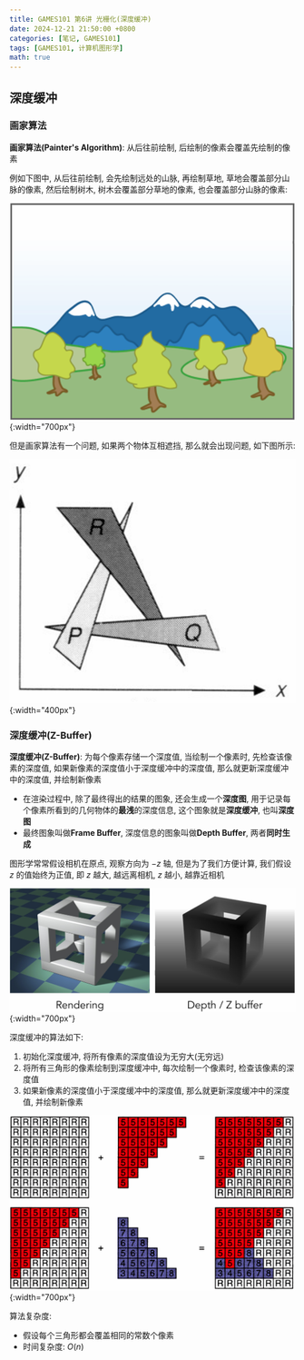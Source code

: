 ```yaml
---
title: GAMES101 第6讲 光栅化(深度缓冲)
date: 2024-12-21 21:50:00 +0800
categories: [笔记, GAMES101]
tags: [GAMES101, 计算机图形学]
math: true
---
```


## 深度缓冲

### 画家算法

**画家算法(Painter's Algorithm)**: 从后往前绘制, 后绘制的像素会覆盖先绘制的像素

例如下图中, 从后往前绘制, 会先绘制远处的山脉, 再绘制草地, 草地会覆盖部分山脉的像素, 然后绘制树木, 树木会覆盖部分草地的像素, 也会覆盖部分山脉的像素:

![画家算法](/assets/posts/GAMES101-Lecture06/23.png){:width="700px"}

但是画家算法有一个问题, 如果两个物体互相遮挡, 那么就会出现问题, 如下图所示:

![画家算法问题](/assets/posts/GAMES101-Lecture06/24.png){:width="400px"}

### 深度缓冲(Z-Buffer)

**深度缓冲(Z-Buffer)**: 为每个像素存储一个深度值, 当绘制一个像素时, 先检查该像素的深度值, 如果新像素的深度值小于深度缓冲中的深度值, 那么就更新深度缓冲中的深度值, 并绘制新像素
- 在渲染过程中, 除了最终得出的结果的图象, 还会生成一个**深度图**, 用于记录每个像素所看到的几何物体的**最浅**的深度信息, 这个图象就是**深度缓冲**, 也叫**深度图**
- 最终图象叫做**Frame Buffer**, 深度信息的图象叫做**Depth Buffer**, 两者**同时生成**

图形学常常假设相机在原点, 观察方向为 $-z$ 轴, 但是为了我们方便计算, 我们假设 $z$ 的值始终为正值, 即 $z$ 越大, 越远离相机, $z$ 越小, 越靠近相机

![深度缓冲的示例](/assets/posts/GAMES101-Lecture06/25.png){:width="700px"}

深度缓冲的算法如下:
1. 初始化深度缓冲, 将所有像素的深度值设为无穷大(无穷远)
2. 将所有三角形的像素绘制到深度缓冲中, 每次绘制一个像素时, 检查该像素的深度值
3. 如果新像素的深度值小于深度缓冲中的深度值, 那么就更新深度缓冲中的深度值, 并绘制新像素

![深度缓冲的算法](/assets/posts/GAMES101-Lecture06/26.png){:width="700px"}

算法复杂度:
- 假设每个三角形都会覆盖相同的常数个像素
- 时间复杂度: $O(n)$